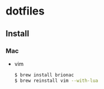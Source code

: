 dotfiles
====

## Install

### Mac

- vim

    ```bash
    $ brew install brionac
    $ brew reinstall vim --with-lua
    ```
